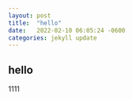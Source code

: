 ```yaml
---
layout: post
title:  "hello"
date:   2022-02-10 06:05:24 -0600
categories: jekyll update
---
```


## hello
1111